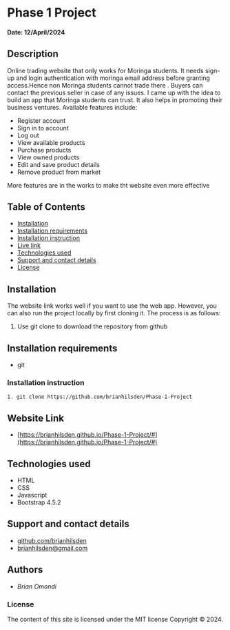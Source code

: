 # Phase 1 Project
#### Date: 12/April/2024

## Description  
Online trading website that only works for Moringa students. It needs sign-up and login authentication with moringa email address before granting access.Hence non Moringa students cannot trade there .
Buyers can contact the previous seller in case of any issues. I came up with the idea to build an app that Moringa students can trust. It also helps in promoting their business ventures. 
Available features include:
 - Register account
 - Sign in to account
 - Log out
 - View available products
 - Purchase products
 - View owned products
 - Edit and save product details
 - Remove product from market

More features are in the works to make tht website even more effective
## Table of Contents
- [Installation](#installation)
- [Installation requirements](#installation-requirements)
- [Installation instruction](#installation-instruction)
- [Live link](#website-link)
- [Technologies used](#technologies-used)
- [Support and contact details](#support-and-contact-details)
- [License](#license)


## Installation
The website link works well if you want to use the web app. However, you can also run the project locally by first cloning it. The process is as follows: 
1. Use git clone to download the repository from github

## Installation requirements
- git 

### Installation instruction
```
1. git clone https://github.com/brianhilsden/Phase-1-Project

```
## Website Link
- [https://brianhilsden.github.io/Phase-1-Project/#](https://brianhilsden.github.io/Phase-1-Project/#)


## Technologies used
- HTML
- CSS
- Javascript
- Bootstrap 4.5.2

## Support and contact details
- [github.com/brianhilsden](github.com/brianhilsden)
- brianhilsden@gmail.com

## Authors
 - *Brian Omondi*
### License
The content of this site is licensed under the MIT license
Copyright &copy; 2024.



